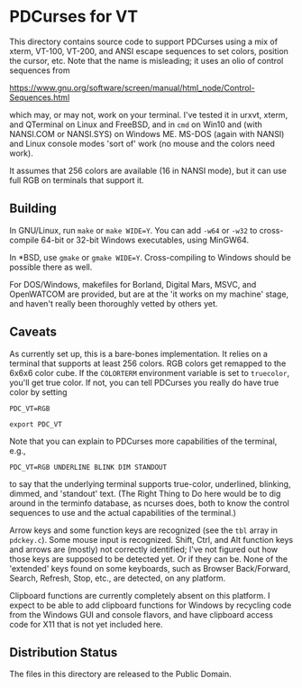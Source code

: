PDCurses for VT
================

This directory contains source code to support PDCurses using a mix of
xterm,  VT-100,  VT-200,  and ANSI escape sequences to set colors,  position
the cursor,  etc.  Note that the name is misleading;  it uses an olio of
control sequences from

https://www.gnu.org/software/screen/manual/html_node/Control-Sequences.html

which may,  or may not,  work on your terminal.  I've tested it in urxvt,
xterm, and QTerminal on Linux and FreeBSD,  and in `cmd` on Win10 and (with
NANSI.COM or NANSI.SYS)  on Windows ME.  MS-DOS (again with NANSI) and
Linux console modes 'sort of' work (no mouse and the colors need work).

It assumes that 256 colors are available (16 in NANSI mode),  but it can use
full RGB on terminals that support it.

Building
--------

In GNU/Linux,  run `make` or `make WIDE=Y`.  You can add `-w64` or `-w32`
to cross-compile 64-bit or 32-bit Windows executables,  using MinGW64.

In *BSD,  use `gmake` or `gmake WIDE=Y`.  Cross-compiling to Windows
should be possible there as well.

For DOS/Windows,  makefiles for Borland,  Digital Mars,  MSVC, and
OpenWATCOM are provided,  but are at the 'it works on my machine' stage,
and haven't really been thoroughly vetted by others yet.

Caveats
-------

As currently set up,  this is a bare-bones implementation.  It relies on a
terminal that supports at least 256 colors.  RGB colors get remapped to the
6x6x6 color cube.  If the `COLORTERM` environment variable is set to
`truecolor`,  you'll get true color.  If not,  you can tell PDCurses you
really do have true color by setting

`PDC_VT=RGB`

`export PDC_VT`

Note that you can explain to PDCurses more capabilities of the terminal,  e.g.,

`PDC_VT=RGB UNDERLINE BLINK DIM STANDOUT`

to say that the underlying terminal supports true-color,  underlined,
blinking,  dimmed,  and 'standout' text.  (The Right Thing to Do here
would be to dig around in the terminfo database,  as ncurses does,  both
to know the control sequences to use and the actual capabilities of
the terminal.)

Arrow keys and some function keys are recognized (see the `tbl` array
in `pdckey.c`).  Some mouse input is recognized.  Shift,  Ctrl,  and Alt
function keys and arrows are (mostly) not correctly identified;  I've
not figured out how those keys are supposed to be detected yet.  Or if
they can be.  None of the 'extended' keys found on some keyboards,  such
as Browser Back/Forward,  Search,  Refresh,  Stop,  etc.,  are detected,
on any platform.

Clipboard functions are currently completely absent on this platform.  I
expect to be able to add clipboard functions for Windows by recycling
code from the Windows GUI and console flavors,  and have clipboard
access code for X11 that is not yet included here.

Distribution Status
-------------------

The files in this directory are released to the Public Domain.

